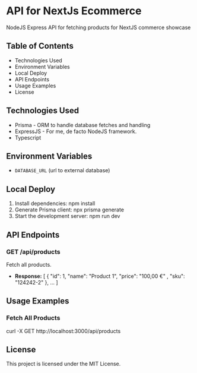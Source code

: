 # API for NextJs Ecommerce

NodeJS Express API for fetching products for NextJS commerce showcase

## Table of Contents

- Technologies Used
- Environment Variables
- Local Deploy
- API Endpoints
- Usage Examples
- License

## Technologies Used

- Prisma - ORM to handle database fetches and handling
- ExpressJS - For me, de facto NodeJS framework.
- Typescript

## Environment Variables

- `DATABASE_URL` (url to external database)

## Local Deploy

1. Install dependencies:
   npm install
2. Generate Prisma client:
   npx prisma generate
3. Start the development server:
   npm run dev

## API Endpoints

### GET /api/products

Fetch all products.

- **Response:**
  [
  {
  "id": 1,
  "name": "Product 1",
  "price": "100,00 €" ,
  "sku": "124242-2"
  },
  ...
  ]

## Usage Examples

### Fetch All Products

curl -X GET http://localhost:3000/api/products

## License

This project is licensed under the MIT License.
